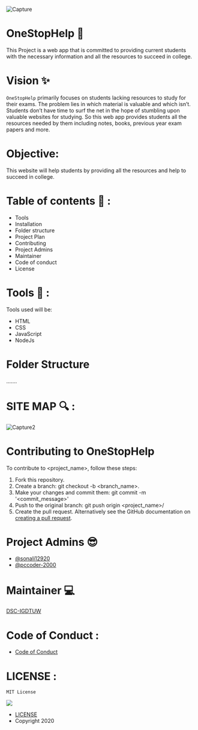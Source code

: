 ![Capture](https://user-images.githubusercontent.com/55687908/95570511-a65b7e80-0a44-11eb-9e86-76dc4fb058d4.PNG)

# OneStopHelp :handshake:

This Project is a web app that is committed to providing current students with the necessary information and all the resources to succeed in college. 

# Vision  :sparkles:
`OneStopHelp` primarily focuses on students lacking resources to study for their exams. The problem lies in which material is valuable and which isn’t. Students don’t have time to surf the net in the hope of stumbling upon valuable websites for studying. So this web app provides students all the resources needed by them including notes, books, previous year exam papers and more.

# Objective:
This website will help students by providing all the resources and help to succeed in college.

# Table of contents :bookmark_tabs: :

*	Tools 
*	Installation
*	Folder structure
*	Project Plan 
*	Contributing 
*	Project Admins
*	Maintainer
* Code of conduct 
* License

# Tools :wrench: :

Tools used will be:
* HTML
* CSS
* JavaScript
* NodeJs


# Folder Structure
.......

# SITE MAP :mag: :
![Capture2](https://user-images.githubusercontent.com/55687908/95570561-bb381200-0a44-11eb-8f3f-8823674cf091.PNG)


# Contributing to OneStopHelp
To contribute to <project_name>, follow these steps:

1. Fork this repository.
2. Create a branch: git checkout -b <branch_name>.
3. Make your changes and commit them: git commit -m '<commit_message>'
4. Push to the original branch: git push origin <project_name>/<location>
5. Create the pull request.
Alternatively see the GitHub documentation on [creating a pull request](https://docs.github.com/en/free-pro-team@latest/github/collaborating-with-issues-and-pull-requests/creating-a-pull-request).

# Project Admins :sunglasses:
* [@sonali12920](https://github.com/Sonali12920)
* [@pccoder-2000](https://github.com/pccoder-2000)

# Maintainer :computer:
[DSC-IGDTUW](https://github.com/dscigdtuw)
# Code of Conduct :
* [Code of Conduct](https://github.com/dscigdtuw/WebD/blob/master/OneStopHelp/CODE_OF_CONDUCT.md)

# LICENSE :
`MIT License`

![](https://camo.githubusercontent.com/87df8c3c71a2e199d14376508b126c1b71e68ef0/68747470733a2f2f6d656469612e67697068792e636f6d2f6d656469612f78555047634a4779384939323879496c41512f67697068792e676966 )

* [LICENSE](https://github.com/dscigdtuw/WebD/blob/master/OneStopHelp/LICENSE)
* Copyright 2020 


